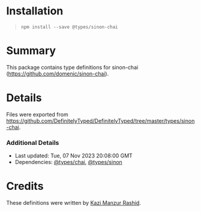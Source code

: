 # Installation
> `npm install --save @types/sinon-chai`

# Summary
This package contains type definitions for sinon-chai (https://github.com/domenic/sinon-chai).

# Details
Files were exported from https://github.com/DefinitelyTyped/DefinitelyTyped/tree/master/types/sinon-chai.

### Additional Details
 * Last updated: Tue, 07 Nov 2023 20:08:00 GMT
 * Dependencies: [@types/chai](https://npmjs.com/package/@types/chai), [@types/sinon](https://npmjs.com/package/@types/sinon)

# Credits
These definitions were written by [Kazi Manzur Rashid](https://github.com/kazimanzurrashid).
